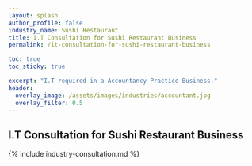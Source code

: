 ```yaml
---
layout: splash 
author_profile: false 
industry_name: Sushi Restaurant
title: I.T Consultation for Sushi Restaurant Business
permalink: /it-consultation-for-sushi-restaurant-business

toc: true
toc_sticky: true

excerpt: "I.T required in a Accountancy Practice Business."
header:
  overlay_image: /assets/images/industries/accountant.jpg
  overlay_filter: 0.5 
---
```


## I.T Consultation for Sushi Restaurant Business

{% include industry-consultation.md %}
